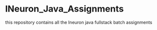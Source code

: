 # INeuron_Java_Assignments
this repository contains all the Ineuron java fullstack batch assignments 
